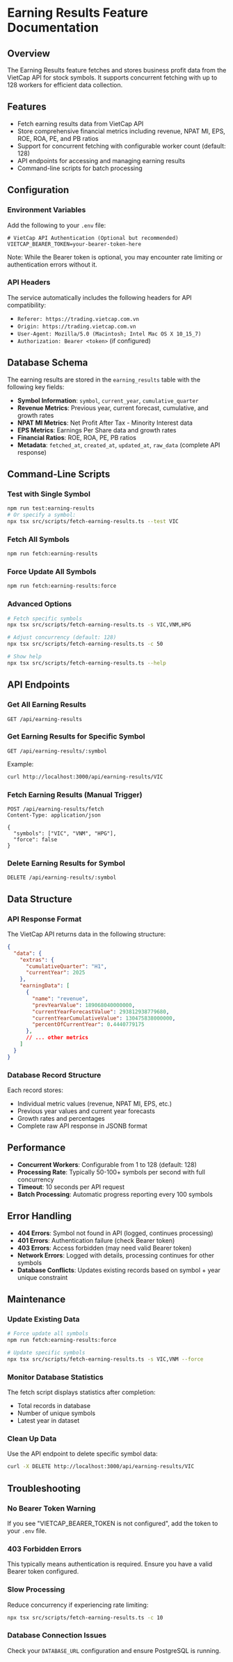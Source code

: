# Earning Results Feature Documentation

## Overview
The Earning Results feature fetches and stores business profit data from the VietCap API for stock symbols. It supports concurrent fetching with up to 128 workers for efficient data collection.

## Features
- Fetch earning results data from VietCap API
- Store comprehensive financial metrics including revenue, NPAT MI, EPS, ROE, ROA, PE, and PB ratios
- Support for concurrent fetching with configurable worker count (default: 128)
- API endpoints for accessing and managing earning results
- Command-line scripts for batch processing

## Configuration

### Environment Variables
Add the following to your `.env` file:

```env
# VietCap API Authentication (Optional but recommended)
VIETCAP_BEARER_TOKEN=your-bearer-token-here
```

Note: While the Bearer token is optional, you may encounter rate limiting or authentication errors without it.

### API Headers
The service automatically includes the following headers for API compatibility:
- `Referer: https://trading.vietcap.com.vn`
- `Origin: https://trading.vietcap.com.vn`
- `User-Agent: Mozilla/5.0 (Macintosh; Intel Mac OS X 10_15_7)`
- `Authorization: Bearer <token>` (if configured)

## Database Schema

The earning results are stored in the `earning_results` table with the following key fields:

- **Symbol Information**: `symbol`, `current_year`, `cumulative_quarter`
- **Revenue Metrics**: Previous year, current forecast, cumulative, and growth rates
- **NPAT MI Metrics**: Net Profit After Tax - Minority Interest data
- **EPS Metrics**: Earnings Per Share data and growth rates
- **Financial Ratios**: ROE, ROA, PE, PB ratios
- **Metadata**: `fetched_at`, `created_at`, `updated_at`, `raw_data` (complete API response)

## Command-Line Scripts

### Test with Single Symbol
```bash
npm run test:earning-results
# Or specify a symbol:
npx tsx src/scripts/fetch-earning-results.ts --test VIC
```

### Fetch All Symbols
```bash
npm run fetch:earning-results
```

### Force Update All Symbols
```bash
npm run fetch:earning-results:force
```

### Advanced Options
```bash
# Fetch specific symbols
npx tsx src/scripts/fetch-earning-results.ts -s VIC,VNM,HPG

# Adjust concurrency (default: 128)
npx tsx src/scripts/fetch-earning-results.ts -c 50

# Show help
npx tsx src/scripts/fetch-earning-results.ts --help
```

## API Endpoints

### Get All Earning Results
```http
GET /api/earning-results
```

### Get Earning Results for Specific Symbol
```http
GET /api/earning-results/:symbol
```

Example:
```bash
curl http://localhost:3000/api/earning-results/VIC
```

### Fetch Earning Results (Manual Trigger)
```http
POST /api/earning-results/fetch
Content-Type: application/json

{
  "symbols": ["VIC", "VNM", "HPG"],
  "force": false
}
```

### Delete Earning Results for Symbol
```http
DELETE /api/earning-results/:symbol
```

## Data Structure

### API Response Format
The VietCap API returns data in the following structure:
```json
{
  "data": {
    "extras": {
      "cumulativeQuarter": "H1",
      "currentYear": 2025
    },
    "earningData": [
      {
        "name": "revenue",
        "prevYearValue": 189068040000000,
        "currentYearForecastValue": 293812938779680,
        "currentYearCumulativeValue": 130475838000000,
        "percentOfCurrentYear": 0.4440779175
      },
      // ... other metrics
    ]
  }
}
```

### Database Record Structure
Each record stores:
- Individual metric values (revenue, NPAT MI, EPS, etc.)
- Previous year values and current year forecasts
- Growth rates and percentages
- Complete raw API response in JSONB format

## Performance

- **Concurrent Workers**: Configurable from 1 to 128 (default: 128)
- **Processing Rate**: Typically 50-100+ symbols per second with full concurrency
- **Timeout**: 10 seconds per API request
- **Batch Processing**: Automatic progress reporting every 100 symbols

## Error Handling

- **404 Errors**: Symbol not found in API (logged, continues processing)
- **401 Errors**: Authentication failure (check Bearer token)
- **403 Errors**: Access forbidden (may need valid Bearer token)
- **Network Errors**: Logged with details, processing continues for other symbols
- **Database Conflicts**: Updates existing records based on symbol + year unique constraint

## Maintenance

### Update Existing Data
```bash
# Force update all symbols
npm run fetch:earning-results:force

# Update specific symbols
npx tsx src/scripts/fetch-earning-results.ts -s VIC,VNM --force
```

### Monitor Database Statistics
The fetch script displays statistics after completion:
- Total records in database
- Number of unique symbols
- Latest year in dataset

### Clean Up Data
Use the API endpoint to delete specific symbol data:
```bash
curl -X DELETE http://localhost:3000/api/earning-results/VIC
```

## Troubleshooting

### No Bearer Token Warning
If you see "VIETCAP_BEARER_TOKEN is not configured", add the token to your `.env` file.

### 403 Forbidden Errors
This typically means authentication is required. Ensure you have a valid Bearer token configured.

### Slow Processing
Reduce concurrency if experiencing rate limiting:
```bash
npx tsx src/scripts/fetch-earning-results.ts -c 10
```

### Database Connection Issues
Check your `DATABASE_URL` configuration and ensure PostgreSQL is running.